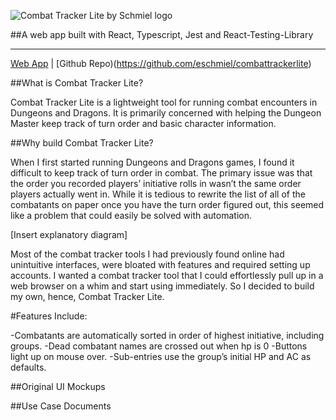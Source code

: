 ![Combat Tracker Lite by Schmiel logo](https://eschmiel.github.io/ctl-logo.svg)

##A web app built with React, Typescript, Jest and React-Testing-Library

---
[Web App](https://combattrackerlite.vercel.app) | [Github Repo)(https://github.com/eschmiel/combattrackerlite)

##What is Combat Tracker Lite?

Combat Tracker Lite is a lightweight tool for running combat encounters in Dungeons and Dragons. It is primarily concerned with helping the Dungeon Master keep track of turn order and basic character information.

##Why build Combat Tracker Lite?

When I first started running Dungeons and Dragons games, I found it difficult to keep track of turn order in combat. The primary issue was that the order you recorded players’ initiative rolls in wasn’t the same order players actually went in. While it is tedious to rewrite the list of all of the combatants on paper once you have the turn order figured out, this seemed like a problem that could easily be solved with automation.

[Insert explanatory diagram]

Most of the combat tracker tools I had previously found online had unintuitive interfaces, were bloated with features and required setting up accounts. I wanted a combat tracker tool that I could effortlessly pull up in a web browser on a whim and start using immediately. So I decided to build my own, hence, Combat Tracker Lite.

#Features Include:

-Combatants are automatically sorted in order of highest initiative, including groups.
-Dead combatant names are crossed out when hp is 0
-Buttons light up on mouse over.
-Sub-entries use the group’s initial HP and AC as defaults.

##Original UI Mockups

##Use Case Documents
